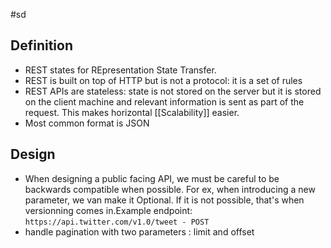 #sd
## Definition

- REST states for REpresentation State Transfer.
- REST is built on top of HTTP but is not a protocol: it is a set of rules
- REST APIs are stateless: state is not stored on the server but it is stored on the client machine and relevant information is sent as part of the request. This makes horizontal [[Scalability]] easier.
- Most common format is JSON

## Design
- When designing a public facing API, we must be careful to be backwards compatible when possible. For ex, when introducing a new parameter, we van make it Optional. If it is not possible, that's when versionning comes in.Example endpoint: `https://api.twitter.com/v1.0/tweet - POST`
- handle pagination with two parameters : limit and offset